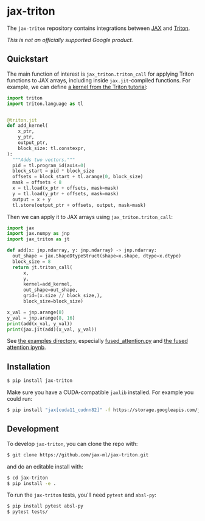# jax-triton

The `jax-triton` repository contains integrations between [JAX](https://github.com/google/jax) and [Triton](https://github.com/openai/triton).

*This is not an officially supported Google product.*

## Quickstart

The main function of interest is `jax_triton.triton_call` for applying Triton
functions to JAX arrays, including inside `jax.jit`-compiled functions. For
example, we can define [a kernel from the Triton
tutorial](https://triton-lang.org/master/getting-started/tutorials/01-vector-add.html#sphx-glr-getting-started-tutorials-01-vector-add-py):

```python
import triton
import triton.language as tl


@triton.jit
def add_kernel(
    x_ptr,
    y_ptr,
    output_ptr,
    block_size: tl.constexpr,
):
  """Adds two vectors."""
  pid = tl.program_id(axis=0)
  block_start = pid * block_size
  offsets = block_start + tl.arange(0, block_size)
  mask = offsets < 8
  x = tl.load(x_ptr + offsets, mask=mask)
  y = tl.load(y_ptr + offsets, mask=mask)
  output = x + y
  tl.store(output_ptr + offsets, output, mask=mask)
```

Then we can apply it to JAX arrays using `jax_triton.triton_call`:

```python
import jax
import jax.numpy as jnp
import jax_triton as jt

def add(x: jnp.ndarray, y: jnp.ndarray) -> jnp.ndarray:
  out_shape = jax.ShapeDtypeStruct(shape=x.shape, dtype=x.dtype)
  block_size = 8
  return jt.triton_call(
      x,
      y,
      kernel=add_kernel,
      out_shape=out_shape,
      grid=(x.size // block_size,),
      block_size=block_size)

x_val = jnp.arange(8)
y_val = jnp.arange(8, 16)
print(add(x_val, y_val))
print(jax.jit(add)(x_val, y_val))
```

See [the examples
directory](https://github.com/jax-ml/jax-triton/tree/main/examples), especially
[fused_attention.py](https://github.com/jax-ml/jax-triton/blob/main/examples/fused_attention.py)
and [the fused attention
ipynb](https://github.com/jax-ml/jax-triton/blob/main/examples/JAX_%2B_Triton_Flash_Attention.ipynb).

## Installation

```bash
$ pip install jax-triton
```

Make sure you have a CUDA-compatible `jaxlib` installed.
For example you could run:
```bash
$ pip install "jax[cuda11_cudnn82]" -f https://storage.googleapis.com/jax-releases/jax_cuda_releases.html
```

## Development

To develop `jax-triton`, you can clone the repo with:
```bash
$ git clone https://github.com/jax-ml/jax-triton.git
```
and do an editable install with:
```bash
$ cd jax-triton
$ pip install -e .
```
To run the `jax-triton` tests, you'll need `pytest` and `absl-py`:
```bash
$ pip install pytest absl-py
$ pytest tests/
```
